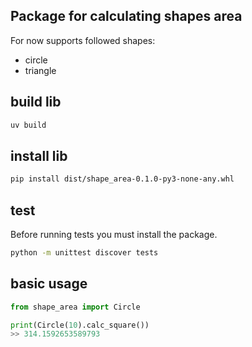 ## Package for calculating shapes area
For now supports followed shapes:
- circle
- triangle

## build lib 
```bash
uv build
```

## install lib
```bash
pip install dist/shape_area-0.1.0-py3-none-any.whl
```

## test
Before running tests you must install the package.
```bash
python -m unittest discover tests
```

## basic usage
```python
from shape_area import Circle

print(Circle(10).calc_square())
>> 314.1592653589793
```